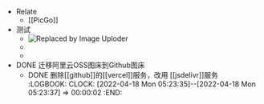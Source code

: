 - Relate
	- [[PicGo]]
- 测试
	- ![Replaced by Image Uploder](https://yupic.oss-cn-shanghai.aliyuncs.com/202204180441601.png)
	-
	-
- DONE 迁移阿里云OSS图床到Github图床
	- DONE 删除[[github]]的[[vercel]]服务，改用 [[jsdelivr]]服务
	  :LOGBOOK:
	  CLOCK: [2022-04-18 Mon 05:23:35]--[2022-04-18 Mon 05:23:37] =>  00:00:02
	  :END: